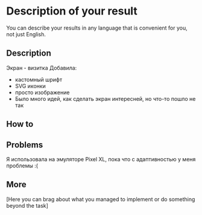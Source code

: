 # Description of your result

You can describe your results in any language that is convenient for you, not just English.

## Description
Экран - визитка 
Добавила: 
- кастомный шрифт
- SVG иконки
- просто изображение
- Было много идей, как сделать экран интересней, но что-то пошло не так 

## How to

## Problems
Я использовала на эмуляторе Pixel XL, пока что с адаптивностью у меня проблемы :(
## More

[Here you can brag about what you managed to implement or do something beyond the task]
